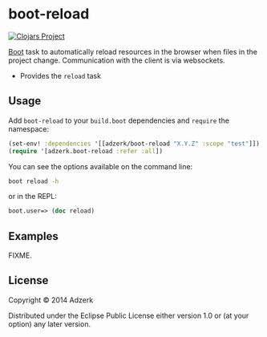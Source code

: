 # boot-reload

[![Clojars Project][2]][3]

[Boot][1] task to automatically reload resources in the browser when files in
the project change. Communication with the client is via websockets.

* Provides the `reload` task

## Usage

Add `boot-reload` to your `build.boot` dependencies and `require` the namespace:

```clj
(set-env! :dependencies '[[adzerk/boot-reload "X.Y.Z" :scope "test"]])
(require '[adzerk.boot-reload :refer :all])
```

You can see the options available on the command line:

```bash
boot reload -h
```

or in the REPL:

```clj
boot.user=> (doc reload)
```

## Examples

FIXME.

## License

Copyright © 2014 Adzerk

Distributed under the Eclipse Public License either version 1.0 or (at
your option) any later version.

[1]:                https://github.com/boot-clj/boot
[2]:                http://clojars.org/adzerk/boot-reload/latest-version.svg?cache=6
[3]:                http://clojars.org/adzerk/boot-reload

